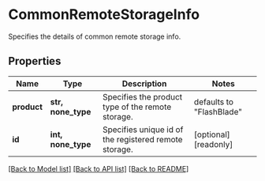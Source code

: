 # CommonRemoteStorageInfo

Specifies the details of common remote storage info.

## Properties
Name | Type | Description | Notes
------------ | ------------- | ------------- | -------------
**product** | **str, none_type** | Specifies the product type of the remote storage. | defaults to "FlashBlade"
**id** | **int, none_type** | Specifies unique id of the registered remote storage. | [optional] [readonly] 

[[Back to Model list]](../README.md#documentation-for-models) [[Back to API list]](../README.md#documentation-for-api-endpoints) [[Back to README]](../README.md)


